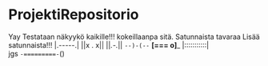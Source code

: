 # ProjektiRepositorio
 Yay Testataan näkyykö kaikille!!!
kokeillaanpa sitä.
Satunnaista tavaraa
Lisää satunnaista!!!
        |.-----.|
        ||x . x||
        ||_.-._||
        `--)-(--`
       __[=== o]___
      |:::::::::::|\
jgs   `-=========-`()
